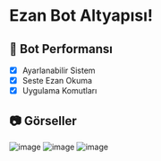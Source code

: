 # Ezan Bot Altyapısı!

## 📑 Bot Performansı
- [x] Ayarlanabilir Sistem
- [x] Seste Ezan Okuma
- [x] Uygulama Komutları

## 📷 Görseller
![image](https://user-images.githubusercontent.com/93944142/202405088-b0f8ea3f-d72c-4c63-956a-297a9c608bdd.png)
![image](https://user-images.githubusercontent.com/93944142/202405123-07a390c6-e5ac-45ed-b9c8-67da112dc334.png)
![image](https://user-images.githubusercontent.com/93944142/202405206-8c2899e0-b146-45ec-a0e7-033c6a6f0d3e.png)
